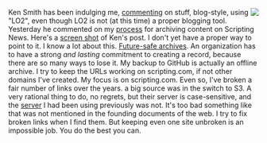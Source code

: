 <img src="http://scripting.com/images/2020/08/02/francoAplenty.png" border="0" align="right">Ken Smith has been indulging me, <a href="http://instantoutliner.com/ki">commenting</a> on stuff, blog-style, using "LO2", even though LO2 is not (at this time) a proper blogging tool. Yesterday he commented on my <a href="http://scripting.com/2020/08/01.html#a143905">process</a> for archiving content on Scripting News. Here's a <a href="http://scripting.com/images/2020/08/02/kenSmithPost.png">screen shot</a> of Ken's post. I don't yet have a proper way to point to it. I know a lot about this. <a href="http://scripting.com/stories/2007/12/10/futuresafeArchives.html">Future-safe archives</a>. An organization has to have a strong <i>and lasting</i> commitment to creating a record, because there are so many ways to lose it. My backup to GitHub is actually an offline archive. I try to keep the URLs working on scripting.com, if not other domains I've created. My focus is on scripting.com. Even so, I've broken a fair number of links over the years. a big source was in the switch to S3. A very rational thing to do, no regrets, but their server is case-sensitive, and the <a href="https://en.wikipedia.org/wiki/WebSTAR">server</a> I had been using previously was not. It's too bad something like that was not mentioned in the founding documents of the web. I try to fix broken links when I find them. But keeping even one site unbroken is an impossible job. You do the best you can.

